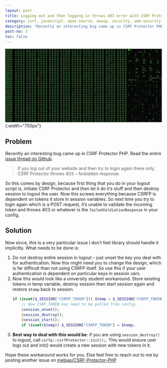 ```yaml
---
layout: post
title: Logging out and then logging in throws 403 error with CSRF Protector PHP – fix / workaround
category: csrf, javascript, open-source, owasp, security, web-security
description: "Recently an interesting bug came up in CSRF Protector PHP. If you log out of your website and then try to login again there only, CSRF Protector throws 403 – forbidden response. So this comes by design because first thing that you do in your logout script is, initiate CSRF Protector > let it do it’s stuff and then destroy session to logout the user. Now this screws everything because CSRFP is dependent on tokens it store in session variables. So next time you try to login again which is a POST request, it’s unable to validate the incoming token and throws 403 or whatever is the failedValdiationResponse in your config."
post-no: 3
toc: false
---
```

![Introduction](../images/post4_image1.jpg){:width="750px"}
## Problem

Recently an interesting bug came up in CSRF Protector PHP. Read the entire [issue thread on Github](https://github.com/mebjas/CSRF-Protector-PHP/issues/51).

 > If you log out of your website and then try to login again there only, CSRF Protector throws 403 – forbidden response.

So this comes by design, because first thing that you do in your logout script is, initiate CSRF Protector and then let it do it’s stuff and then destroy session to logout the user. Now this screws everything because CSRFP is dependent on tokens it store in session variables. So next time you try to login again which is a POST request, it’s unable to validate the incoming token and throws 403 or whatever is the `failedValdiationResponse` in your config.

## Solution
Now since, this is a very particular issue I don’t feel library should handle it implicitly. What needs to be done is:

 1. Do not destroy entire session in logout – just unset the key you deal with for authentication. Now this might need you to change the design, which is far difficult than not using CSRFP itself. So use this if your user authentication is dependent on particular keys in session vars.
 2. Now this would look like a university student workaround. Store existing tokens in temp variable, destroy session then start session again and restore `$temp` back to session.
    ```php
    if (isset($_SESSION["CSRFP_TOKEN"])) $temp = $_SESSION["CSRFP_TOKEN"];
        // Now CSRF_TOKEN key need to be pulled from config.
        @session_unset();
        @session_destroy();
        @session_start();
        if (isset($temp)) $_SESSION["CSRFP_TOKEN"] = $temp;
    ```
 3. **Best way to deal with this would be**: if you are using `session_destroy()` to logout, call `csrfp::csrfProtector::init();`. This would ensure user logs out and init() would create a new session with new tokens in it.

Hope these workaround works for you. Else feel free to reach out to me by posting another issue on [mebjas/CSRF-Protector-PHP](https://github.com/mebjas/CSRF-Protector-PHP)
